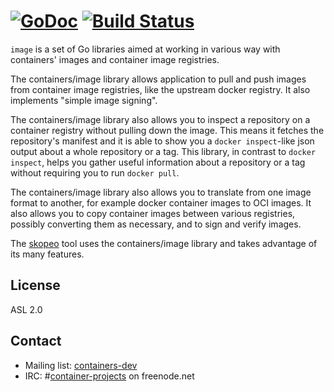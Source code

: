 [![GoDoc](https://godoc.org/github.com/containers/image?status.svg)](https://godoc.org/github.com/containers/image) [![Build Status](https://travis-ci.org/containers/image.svg?branch=master)](https://travis-ci.org/containers/image)
=

`image` is a set of Go libraries aimed at working in various way with containers' images and container image registries.

The containers/image library allows application to pull and push images from container image registries, like the upstream docker registry. It also implements "simple image signing".

The containers/image library also allows you to inspect a repository on a container registry without pulling down the image. This means it fetches the repository's manifest and it is able to show you a `docker inspect`-like json output about a whole repository or a tag. This library, in contrast to `docker inspect`, helps you gather useful information about a repository or a tag without requiring you to run `docker pull`.

The containers/image library also allows you to translate from one image format to another, for example docker container images to OCI images. It also allows you to copy container images between various registries, possibly converting them as necessary, and to sign and verify images.

The [skopeo](https://github.com/projectatomic/skopeo) tool uses the containers/image library and takes advantage of its many features.

## License

ASL 2.0

## Contact

- Mailing list: [containers-dev](https://groups.google.com/forum/?hl=en#!forum/containers-dev)
- IRC: #[container-projects](irc://irc.freenode.net:6667/#container-projects) on freenode.net

